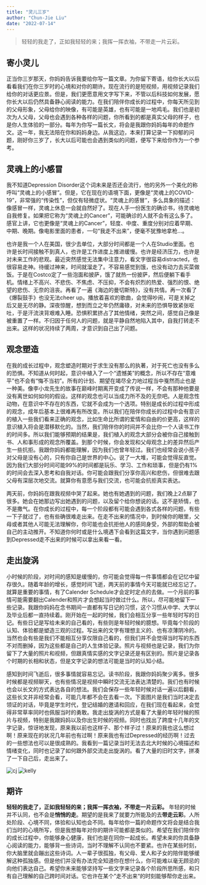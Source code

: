 ```yaml
---
title: "灵儿三岁"
author: "Chun-Jie Liu"
date: "2022-07-14"
---
```


> 轻轻的我走了，正如我轻轻的来；我挥一挥衣袖，不带走一片云彩。

## 寄小灵儿

正当你三岁那天，你妈妈告诉我要给你写一篇文章。为你留下寄语，给你长大以后看看我们在你三岁时的心境和对你的期许。现在流行的是短视频，用视频记录我们给你的对话更应景。但是，我们更愿意用文字写下来，不管以后科技如何发展，愿你长大以后仍然具备静心阅读的能力。在我们陪伴你成长的过程中，你每天所见到的父母形象，父母给你的映像，有可能是英雄，也有可能是一地鸡毛。我们也是初次为人父母，父母也会遇到各种各样的问题，你所看到的都是真实父母的样子，也是你人生体验的一部分。每年为你写一篇长文，将会是我跟你妈妈每年的命题作文。这一年，我无法陪在你和妈妈身边。从我这边，本来打算记录一下抑郁的问题，刚好你三岁了，长大以后可能也会遇到类似的问题，便写下来给你作为一个参考。

## 灵魂上的小感冒

我不知道Depression Disorder这个词未来是否还会流行，他的另外一个美化的称呼叫“灵魂上的小感冒”。但是，它在现在的语境下面，更像是“灵魂上的COVID-19”，非常强的“传染性”，但仅有轻微症状。“灵魂上的感冒”，多么具象的描述：像感冒一样，灵魂上休息一会就自然好了。现在人手一份医生的确诊书，待灵魂地自我修复。如果把它称为“灵魂上的Cancer”，可能确诊的人就不会有这么多了。感官上讲，它也更像是“灵魂上的Cancer”，轻度、中度、重度分别对应着早期、中期、晚期。像电影里面的患者，一句“我走不出来”，便毫不犹豫地拿枪...。

也许是我一个人在美国，很少去单位，大部分时间都是一个人在Studio里面。也许是长时间接触不到真人，也许是工作进度上推进缓慢。也许是经济压力，也许是对未来工作的悲观。最近突然感觉无法集中注意力，看文字很容易distracted，也很容易走神。待缓过神来，时间就溜走了。不容易感觉到饿，也没有动力去买菜做饭。于是在Costco定了一些泡面和披萨，饿了就热一份披萨，然后便躺下看手机。情绪上不高兴、不悲伤、不焦虑、不压抑，不会有炽烈的热爱、强烈的恨、绝望的悲伤、无奈的沮丧。再看了一遍《海边的曼切斯特》，没有共情。再一次看了《爆裂鼓手》也没无法cheer up。播放着喜欢的歌曲，会觉得吵闹，可是关掉之后又是无尽的静。深夜惊醒，想到而立之年仍然庸碌，对未来的恐惧导致紧张呕吐，于是汗流浃背艰难入睡。恐惧积累挤占了其他情绪，突然之间，感觉自己像是被重置了一样。不归因于任何人的问题，就是平静自然地陷入其中，自我打转走不出来。这样的状况持续了两周，才意识到自己出了问题。

## 观念塑造

在我的成长过程中，观念塑造时期对于求生没有那么的执著，对于死亡也没有多么的恐惧。不知道从何时起，意识中植入了一个“遗憾美”的概念，所以不存在“意难平”也不会有“悔不当初”。所有的计划、期望在竭尽全力地过程当中戛然而止也是一种美。像李小龙先生的故事在巅峰时期离开变成了传说一样，不会有那种他要是没有离世如何如何的假设。这样的观念也可以当成力所不及的无奈吧。人是观念性动物，在意识中不存在的东西，它就不会成为一个选项。特别是成长的过程中形成的观念，成年后基本上很难再有所改变。所以我们在陪伴你成长的过程中会有意识的植入一些我们看来正确的观念，比如生命比所谓的爱情和自由的价更高，这样的意识植入将会是潜移默化的。当然，我们陪伴你的时间并不会比你一个人读书工作的时间多。所以我们能够预期的结果是，我们植入的观念大部分会被你自己接触到书、人和事形成的观念所覆盖。到那个时候，你会发现和父母观念上的差异然后产生一些抗拒。我跟你妈妈都能理解，因为我们也曾年轻过。我们也经常会说小孩子对父母是没有心的，只有你自己是世界的中心。说了一大堆，可能会觉得反直觉。因为我们大部分时间可能99%的时间都是玩乐、学习、工作和琐事，但是仍有1%的时间会去深入思考和自我对话。你可能会跟我们分享你高兴和悲伤，但很难去跟父母有深层次地交流。就算你有意愿与我们交流，也可能会抗拒真实表达。

两天前，你妈妈在跟我视频中哭了起来。她也有她遇到的问题，我们晚上2点聊了很多。她会在她那边写出她遇到的问题，以及留个给你想说的话。这不是矫情，也不是撒气。在你成长的过程中，每一个阶段都有可能会遇到各式各样的问题，有些一下子就过了，也有些确很难走出来。在走不出来的情况中，到时候你的眼里，父母或者其他人可能无法理解你，你可能也会抗拒他人的感同身受，外部的帮助会被自己的主动推开。不知道你何时或是什么境遇下会看到这篇文字，当你遇到问题感到Depressed走不出来的时候可以拿出来看一看。

## 走出旋涡

小时候的阶段，对时间的感知是缓慢的，你可能会觉得每一件事情都会在记忆中留存很久。随着年龄的增长，感觉时间飞逝，两天前的事情今天可能就已经忘记了。就算是重要的事情，有了Calender Schedule才会定时定点的去做。一个月前的事情可能需要翻出Calender和照片才会想起当时做过什么。所以，尽可能地留下一些记录。我跟你妈妈在念书期间一直都有写日记的习惯，这个习惯从中学、大学以及毕业后都一直持续着。刚开始在一起的时候，我们会相互分享一些年轻时写的日记。有些日记是写给未来的自己看的，有些则是年轻时候的臆想。毕竟每个阶段的认知、体验都是塑造三观的过程。写出来的文字有理想主义的、也有凉薄阴冷的。当然也会有些是我们不能相互分享仅限自己看的，但我们并不会觉得当时写的东西不对而删掉，因为这些都是自己的人生体验记录。照片与视频也是记录，我们为你留下了大量的照片和视频，但跟真情实感的文字记录还是有区别的。照片是记录各个时期的长相和状态，但是文字记录的想法可能是当时的认知小结。

感知到时间飞逝后，很多事情就容易忘记。读书阶段，我跟你妈妈聚少离多。很多时候都是视频聊天，也有些情况是视频中瞬时交流无法表达清楚的。我们也有时候也会以长文的方式表达各自的想法。我们会保存一些年轻时候对话一遍以后翻看，这些长文并非经常会看，可能几年都不会在去看一次。下面图片是我们当时决定去领证的对话，毕竟是学生时代，登记结婚的邀请和回应，在我们现在看起来，会觉得非常草率同时也佩服当时的勇敢。我走出旋涡的方式是看了大量的年轻时候的照片与视频，特别是我跟妈妈以及你出生时候的视频。同时也找出了跨度十几年的文字记录，惊讶地发现，原来我以前也这样子、那个样子过！原来的我也这么想过啊！原来现在的状况几年前也有过啊！原来我也有过Depressed的经历啊！过去的一些想法也可以是很成熟的。我看到一篇记录当时无法去北大时候的心境描述和情绪变化，同时也记录了如何跟外部交流走出旋涡的。看了大量的旧时文字，拼凑了一下自己后，走出来了。

![cj](../../../img/a/cj.png) ![kelly](../../../img/a/kelly.png)

## 期许

**轻轻的我走了，正如我轻轻的来；我挥一挥衣袖，不带走一片云彩。** 年轻的时候并不认同，也不会是**悄悄的走**。期望的是我来了就要力所能及的去**带走云彩**。人所处阶段、心境不同，体验和认知也会不同。每年给你一篇的命题作文将会是结合我们当时的心境所写，但是我想每年对你的期许可能都是类似的。希望在我们陪伴你的成长过程中，你能够身心健康，我们也是在同你一起成长。希望未来的你具备静心阅读的能力，能够背一些诗词，当时不理解不认同也不要紧。也许在某些时刻，你大脑里就会蹦出这些诗词。人一辈子很孤独，有父母、爱人和子女的陪伴能够缓解这种孤独感。但是他们并没有办法完全知道你在想什么，你可能难以毫无顾忌的向他们表达自己。希望你未来能够坚持写一些文字来记录各个阶段所思所感，和只有自己理解的自己跨时间对话。它也许在某个”走不出来“的时刻能够帮你走出来。

